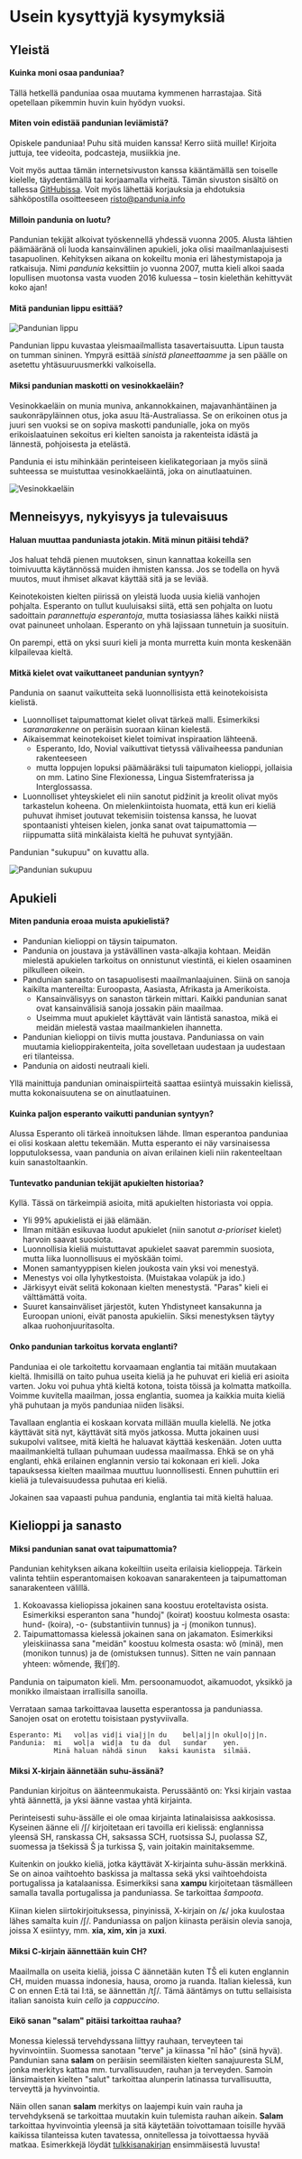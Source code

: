 Usein kysyttyjä kysymyksiä
==========================

## Yleistä

#### Kuinka moni osaa panduniaa?

Tällä hetkellä panduniaa osaa muutama kymmenen harrastajaa. Sitä opetellaan pikemmin huvin kuin hyödyn vuoksi.

#### Miten voin edistää pandunian leviämistä?

Opiskele panduniaa! Puhu sitä muiden kanssa! Kerro siitä muille! Kirjoita juttuja, tee videoita, podcasteja, musiikkia jne.

Voit myös auttaa tämän internetsivuston kanssa kääntämällä sen toiselle kielelle, täydentämällä tai korjaamalla virheitä. Tämän sivuston sisältö on tallessa [GitHubissa](https://github.com/barumau/pandunia). Voit myös lähettää korjauksia ja ehdotuksia sähköpostilla osoitteeseen risto@pandunia.info

#### Milloin pandunia on luotu?

Pandunian tekijät alkoivat työskennellä yhdessä vuonna 2005. Alusta lähtien päämääränä oli luoda kansainvälinen apukieli, joka olisi maailmanlaajuisesti tasapuolinen. Kehityksen aikana on kokeiltu monia eri lähestymistapoja ja ratkaisuja. Nimi _pandunia_ keksittiin jo vuonna 2007, mutta kieli alkoi saada lopullisen muotonsa vasta vuoden 2016 kuluessa – tosin kielethän kehittyvät koko ajan!

#### Mitä pandunian lippu esittää?

![](http://www.pandunia.info/bander/bander.png "Pandunian lippu")

Pandunian lippu kuvastaa yleismaailmallista tasavertaisuutta. Lipun tausta on tumman sininen. Ympyrä esittää _sinistä planeettaamme_ ja sen päälle on asetettu yhtäsuuruusmerkki valkoisella.

#### Miksi pandunian maskotti on vesinokkaeläin?

Vesinokkaeläin on munia muniva, ankannokkainen, majavanhäntäinen ja saukonräpyläinnen otus, joka asuu Itä-Australiassa. Se on erikoinen otus ja juuri sen vuoksi se on sopiva maskotti pandunialle, joka on myös erikoislaatuinen sekoitus eri kielten sanoista ja rakenteista idästä ja lännestä, pohjoisesta ja etelästä.

Pandunia ei istu mihinkään perinteiseen kielikategoriaan ja myös siinä suhteessa se muistuttaa vesinokkaeläintä, joka on ainutlaatuinen.

![](http://www.pandunia.info/kuvat/platypusbandera.png "Vesinokkaeläin")


## Menneisyys, nykyisyys ja tulevaisuus

#### Haluan muuttaa panduniasta jotakin. Mitä minun pitäisi tehdä?

Jos haluat tehdä pienen muutoksen, sinun kannattaa kokeilla sen toimivuutta käytännössä muiden ihmisten kanssa. Jos se todella on hyvä muutos, muut ihmiset alkavat käyttää sitä ja se leviää.

Keinotekoisten kielten piirissä on yleistä luoda uusia kieliä vanhojen pohjalta. Esperanto on tullut kuuluisaksi siitä, että sen pohjalta on luotu sadoittain _parannettuja esperantoja_, mutta tosiasiassa lähes kaikki niistä ovat painuneet unholaan. Esperanto on yhä lajissaan tunnetuin ja suosituin.

On parempi, että on yksi suuri kieli ja monta murretta kuin monta keskenään kilpailevaa kieltä.

#### Mitkä kielet ovat vaikuttaneet pandunian syntyyn?

Pandunia on saanut vaikutteita sekä luonnollisista että keinotekoisista kielistä.

- Luonnolliset taipumattomat kielet olivat tärkeä malli. Esimerkiksi _saranarakenne_ on peräisin suoraan kiinan kielestä.
- Aikaisemmat keinotekoiset kielet toimivat inspiraation lähteenä.
    - Esperanto, Ido, Novial vaikuttivat tietyssä välivaiheessa pandunian rakenteeseen
    - mutta loppujen lopuksi päämääräksi tuli taipumaton kielioppi, jollaisia on mm. Latino Sine Flexionessa, Lingua Sistemfraterissa ja Interglossassa.
- Luonnolliset yhteyskielet eli niin sanotut pidžinit ja kreolit olivat myös tarkastelun koheena. On mielenkiintoista huomata, että kun eri kieliä puhuvat ihmiset joutuvat tekemisiin toistensa kanssa, he luovat spontaanisti yhteisen kielen, jonka sanat ovat taipumattomia — riippumatta siitä minkälaista kieltä he puhuvat syntyjään.

Pandunian "sukupuu" on kuvattu alla.

![](http://www.pandunia.info/sura/familytree.gif "Pandunian sukupuu")



## Apukieli

<!--
#### What is a worldlang?

A worldlang is a constructed interlanguage that borrows its words, speech sounds and possibly grammar from different language families of the world. There are many worldlangs. Some of them are listed [here](http://www.kupsala.net/risto/tekokieli/worldlangs.html).
-->

#### Miten pandunia eroaa muista apukielistä?

- Pandunian kielioppi on täysin taipumaton.
- Pandunia on joustava ja ystävällinen vasta-alkajia kohtaan. Meidän mielestä apukielen tarkoitus on onnistunut viestintä, ei kielen osaaminen pilkulleen oikein.
- Pandunian sanasto on tasapuolisesti maailmanlaajuinen. Siinä on sanoja kaikilta mantereilta: Euroopasta, Aasiasta, Afrikasta ja Amerikoista.
    - Kansainvälisyys on sanaston tärkein mittari. Kaikki pandunian sanat ovat kansainvälisiä sanoja jossakin päin maailmaa.
    - Useimma muut apukielet käyttävät vain läntistä sanastoa, mikä ei meidän mielestä vastaa maailmankielen ihannetta.
- Pandunian kielioppi on tiivis mutta joustava. Panduniassa on vain muutamia kielioppirakenteita, joita sovelletaan uudestaan ja uudestaan eri tilanteissa.
- Pandunia on aidosti neutraali kieli.

Yllä mainittuja pandunian ominaispiirteitä saattaa esiintyä muissakin kielissä, mutta kokonaisuutena se on ainutlaatuinen.


#### Kuinka paljon esperanto vaikutti pandunian syntyyn?

Alussa Esperanto oli tärkeä innoituksen lähde. Ilman esperantoa panduniaa ei olisi koskaan alettu tekemään. Mutta esperanto ei näy varsinaisessa lopputuloksessa, vaan pandunia on aivan erilainen kieli niin rakenteeltaan kuin sanastoltaankin.


#### Tuntevatko pandunian tekijät apukielten historiaa?

Kyllä. Tässä on tärkeimpiä asioita, mitä apukielten historiasta voi oppia.

- Yli 99% apukielistä ei jää elämään.
- Ilman mitään esikuvaa luodut apukielet (niin sanotut _a-prioriset_ kielet) harvoin saavat suosiota.
- Luonnollisia kieliä muistuttavat apukielet saavat paremmin suosiota, mutta liika luonnollisuus ei myöskään toimi.
- Monen samantyyppisen kielen joukosta vain yksi voi menestyä.
- Menestys voi olla lyhytkestoista. (Muistakaa volapük ja ido.)
- Järkisyyt eivät selitä kokonaan kielten menestystä. "Paras" kieli ei välttämättä voita.
- Suuret kansainväliset järjestöt, kuten Yhdistyneet kansakunna ja Euroopan unioni, eivät panosta apukieliin. Siksi menestyksen täytyy alkaa ruohonjuuritasolta.


#### Onko pandunian tarkoitus korvata englanti?

Panduniaa ei ole tarkoitettu korvaamaan englantia tai mitään muutakaan kieltä. Ihmisillä on taito puhua useita kieliä ja he puhuvat eri kieliä eri asioita varten. Joku voi puhua yhtä kieltä kotona, toista töissä ja kolmatta matkoilla. Voimme kuvitella maailman, jossa englantia, suomea ja kaikkia muita kieliä yhä puhutaan ja myös panduniaa niiden lisäksi.

Tavallaan englantia ei koskaan korvata millään muulla kielellä. Ne jotka käyttävät sitä nyt, käyttävät sitä myös jatkossa. Mutta jokainen uusi sukupolvi valitsee, mitä kieltä he haluavat käyttää keskenään. Joten uutta maailmankieltä tullaan puhumaan uudessa maailmassa. Ehkä se on yhä englanti, ehkä erilainen englannin versio tai kokonaan eri kieli. Joka tapauksessa kielten maailmaa muuttuu luonnollisesti. Ennen puhuttiin eri kieliä ja tulevaisuudessa puhutaa eri kieliä.

Jokainen saa vapaasti puhua pandunia, englantia tai mitä kieltä haluaa.




## Kielioppi ja sanasto

#### Miksi pandunian sanat ovat taipumattomia?

Pandunian kehityksen aikana kokeiltiin useita erilaisia kielioppeja. Tärkein valinta tehtiin esperantomaisen kokoavan sanarakenteen ja taipumattoman sanarakenteen välillä.

1. Kokoavassa kieliopissa jokainen sana koostuu eroteltavista osista. Esimerkiksi esperanton sana "hundoj" (koirat) koostuu kolmesta osasta: hund- (koira), -o- (substantiivin tunnus) ja -j (monikon tunnus).
2. Taipumattomassa kielessä jokainen sana on jakamaton. Esimerkiksi yleiskiinassa sana "meidän" koostuu kolmesta osasta: wǒ (minä), men (monikon tunnus) ja de (omistuksen tunnus). Sitten ne vain pannaan yhteen: wǒmende, 我们的.

Pandunia on taipumaton kieli. Mm. persoonamuodot, aikamuodot, yksikkö ja monikko ilmaistaan irrallisilla sanoilla.

Verrataan samaa tarkoittavaa lausetta esperantossa ja panduniassa. Sanojen osat on erotettu toisistaan pystyviivalla.

    Esperanto: Mi   vol|as vid|i via|j|n du    bel|a|j|n okul|o|j|n.
    Pandunia:  mi   wol|a  wid|a  tu da  dul   sundar    yen.
               Minä haluan nähdä sinun   kaksi kaunista  silmää.

#### Miksi X-kirjain äännetään suhu-ässänä?

Pandunian kirjoitus on äänteenmukaista. Perussääntö on: Yksi kirjain vastaa yhtä äännettä, ja yksi äänne vastaa yhtä kirjainta.

Perinteisesti suhu-ässälle ei ole omaa kirjainta latinalaisissa aakkosissa. Kyseinen äänne eli /ʃ/ kirjoitetaan eri tavoilla eri kielissä: englannissa yleensä SH, ranskassa CH, saksassa SCH, ruotsissa SJ, puolassa SZ, suomessa ja tšekissä Š ja turkissa Ş, vain joitakin mainitaksemme.

Kuitenkin on joukko kieliä, jotka käyttävät X-kirjainta suhu-ässän merkkinä. Se on ainoa vaihtoehto baskissa ja maltassa sekä yksi vaihtoehdoista portugalissa ja katalaanissa. Esimerkiksi sana **xampu** kirjoitetaan täsmälleen samalla tavalla portugalissa ja panduniassa. Se tarkoittaa _šampoota_.

Kiinan kielen siirtokirjoituksessa, pinyinissä, X-kirjain on /ɕ/ joka kuulostaa lähes samalta kuin /ʃ/. Panduniassa on paljon kiinasta peräisin olevia sanoja, joissa X esiintyy, mm. **xia, xim, xin** ja **xuxi**.

#### Miksi C-kirjain äännettään kuin CH?

Maailmalla on useita kieliä, joissa C äännetään kuten TŠ eli kuten englannin CH, muiden muassa indonesia, hausa, oromo ja ruanda. Italian kielessä, kun C on ennen E:tä tai I:tä, se äännettän /tʃ/. Tämä ääntämys on tuttu sellaisista italian sanoista kuin _cello_ ja _cappuccino_.

#### Eikö sanan "salam" pitäisi tarkoittaa rauhaa?

Monessa kielessä tervehdyssana liittyy rauhaan, terveyteen tai hyvinvointiin. Suomessa sanotaan "terve" ja kiinassa "nǐ hǎo" (sinä hyvä). Pandunian sana **salam** on peräisin seemiläisten kielten sanajuuresta SLM, jonka merkitys kattaa mm. turvallisuuden, rauhan ja terveyden. Samoin länsimaisten kielten "salut" tarkoittaa alunperin latinassa turvallisuutta, terveyttä ja hyvinvointia.

Näin ollen sanan **salam** merkitys on laajempi kuin vain rauha ja tervehdyksenä se tarkoittaa muutakin kuin tulemista rauhan aikein. **Salam** tarkoittaa hyvinvointia yleensä ja sitä käytetään toivottamaan toisille hyvää kaikissa tilanteissa kuten tavatessa, onnitellessa ja toivottaessa hyvää matkaa. Esimerkkejä löydät [tulkkisanakirjan](fraze.md) ensimmäisestä luvusta!


